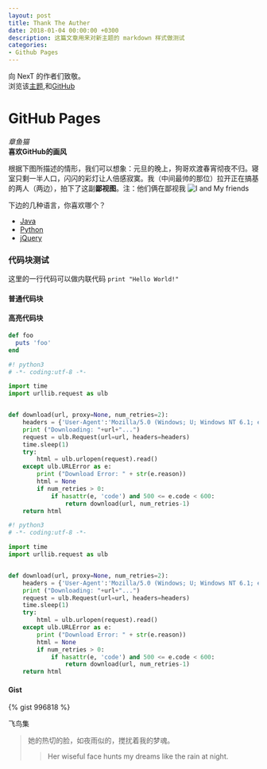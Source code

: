 ```yaml
---
layout: post
title: Thank The Auther
date: 2018-01-04 00:00:00 +0300
description: 这篇文章用来对新主题的 markdown 样式做测试
categories: 
- Github Pages
---
```



向 NexT 的作者们致敬。<br>
浏览该[主题](http://simpleyyt.com/jekyll-theme-next/),和[GitHub](https://github.com/simpleyyt/jekyll-theme-next)

# GitHub Pages
*章鱼猫* <br>
**喜欢GitHub的画风**

根据下图所描述的情形，我们可以想象：元旦的晚上，狗哥欢渡春宵彻夜不归。寝室只剩一半人口，闪闪的彩灯让人倍感寂寞。我（中间最帅的那位）拉开正在搞基的两人（两边），拍下了这副**鄙视图**。注：他们俩在鄙视我
![I and My friends](https://github-pages-1253649638.cos.ap-beijing.myqcloud.com/post-images/2018-01-04-722.jpg)

下边的几种语言，你喜欢哪个？
+ [Java](https://www.imooc.com/course/list?c=java)
+ [Python](https://www.imooc.com/course/list?c=python)
+ [jQuery](https://www.imooc.com/course/list?c=jquery)

### 代码块测试

这里的一行代码可以做内联代码 `print "Hello World!"`

#### 普通代码块

#### 高亮代码块

``` ruby
def foo
  puts 'foo'
end
```

``` python
#! python3
# -*- coding:utf-8 -*- 

import time
import urllib.request as ulb


def download(url, proxy=None, num_retries=2):
	headers = {'User-Agent':'Mozilla/5.0 (Windows; U; Windows NT 6.1; en-US; rv:1.9.1.6) Gecko/20091201 Firefox/3.5.6'}
	print ("Downloading: "+url+"...")
	request = ulb.Request(url=url, headers=headers)
	time.sleep(1)
	try:
		html = ulb.urlopen(request).read()
	except ulb.URLError as e:
		print ("Download Error: " + str(e.reason))
		html = None
		if num_retries > 0:
			if hasattr(e, 'code') and 500 <= e.code < 600:
				return download(url, num_retries-1)
	return html
```

``` python
#! python3
# -*- coding:utf-8 -*- 

import time
import urllib.request as ulb


def download(url, proxy=None, num_retries=2):
	headers = {'User-Agent':'Mozilla/5.0 (Windows; U; Windows NT 6.1; en-US; rv:1.9.1.6) Gecko/20091201 Firefox/3.5.6'}
	print ("Downloading: "+url+"...")
	request = ulb.Request(url=url, headers=headers)
	time.sleep(1)
	try:
		html = ulb.urlopen(request).read()
	except ulb.URLError as e:
		print ("Download Error: " + str(e.reason))
		html = None
		if num_retries > 0:
			if hasattr(e, 'code') and 500 <= e.code < 600:
				return download(url, num_retries-1)
	return html
```

#### Gist

{% gist 996818 %}


飞鸟集

>她的热切的脸，如夜雨似的，搅扰着我的梦魂。
>>Her wiseful face hunts my dreams like the rain at night.

